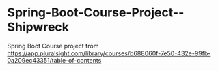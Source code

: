 # Spring-Boot-Course-Project--Shipwreck
Spring Boot
Course project from https://app.pluralsight.com/library/courses/b688060f-7e50-432e-99fb-0a209ec43351/table-of-contents
